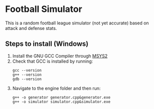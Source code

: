 # Football Simulator
This is a random football league simulator (not yet accurate) based on attack and defense stats.

Steps to install (Windows)
----------------
1. Install the GNU GCC Compiler through [MSYS2](https://www.msys2.org/)
2. Check that GCC is installed by running:
   ```
   gcc --version
   g++ --version
   gdb --version
   ```
3. Navigate to the engine folder and then run:
   ```
   g++ -o generator generator.cpp&generator.exe
   g++ -o simulator simulator.cpp&simulator.exe
   ```
